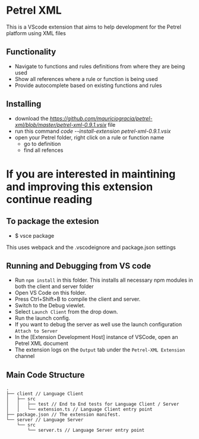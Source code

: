 # Petrel XML

This is a VScode extension that aims to help development for the Petrel platform using XML files

## Functionality

- Navigate to functions and rules definitions from where they are being used
- Show all references where a rule or function is being used
- Provide autocomplete based on existing functions and rules

## Installing 
- download the *https://github.com/mauriciogracia/petrel-xml/blob/master/petrel-xml-0.9.1.vsix* file
- run this command *code --install-extension petrel-xml-0.9.1.vsix*
- open your Petrel folder, right click on a rule or function name 
   - go to definition
   - find all refences  

# If you are interested in maintining and improving this extension continue reading

## To package the extesion
- $ vsce package

This uses webpack and the .vscodeignore and package.json settings

## Running and Debugging from VS code

- Run `npm install` in this folder. This installs all necessary npm modules in both the client and server folder
- Open VS Code on this folder.
- Press Ctrl+Shift+B to compile the client and server.
- Switch to the Debug viewlet.
- Select `Launch Client` from the drop down.
- Run the launch config.
- If you want to debug the server as well use the launch configuration `Attach to Server`
- In the [Extension Development Host] instance of VSCode, open an Petrel XML document 
- The extension logs on the `Output` tab under the `Petrel-XML Extension` channel

## Main Code Structure

```
.
├── client // Language Client
│   ├── src
│   │   ├── test // End to End tests for Language Client / Server
│   │   └── extension.ts // Language Client entry point
├── package.json // The extension manifest.
└── server // Language Server
    └── src
        └── server.ts // Language Server entry point
```
